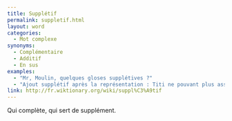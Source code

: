 ```yaml
---
title: Supplétif
permalink: suppletif.html
layout: word
categories:
  - Mot complexe
synonyms:
  - Complémentaire
  - Additif
  - En sus
examples:
  - "Mr, Moulin, quelques gloses supplétives ?"
  - "Ajout supplétif après la représentation : Titi ne pouvant plus assurer son autarcie a dû se dégoter un CDD dont les revenus mensuels lui permirent de rembourser son crédit... (cf. histoires)"
link: http://fr.wiktionary.org/wiki/suppl%C3%A9tif
---
```


Qui complète, qui sert de supplément.

